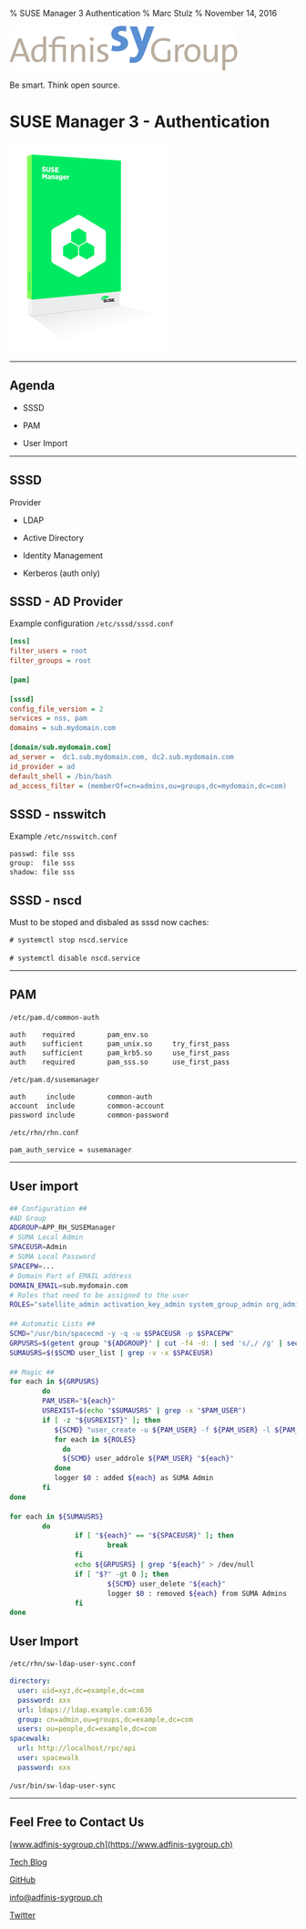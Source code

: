 % SUSE Manager 3 Authentication
% Marc Stulz
% November 14, 2016

![](static/adfinis_sygroup_logo.png)

Be smart. Think open source.

# SUSE Manager 3 - Authentication

![](static/suma.png)

---

## Agenda

* SSSD

* PAM

* User Import

---

## SSSD

Provider

* LDAP

* Active Directory

* Identity Management

* Kerberos (auth only)

## SSSD - AD Provider

Example configuration `/etc/sssd/sssd.conf`

```ini
[nss]
filter_users = root
filter_groups = root

[pam]

[sssd]
config_file_version = 2
services = nss, pam
domains = sub.mydomain.com

[domain/sub.mydomain.com]
ad_server =  dc1.sub.mydomain.com, dc2.sub.mydomain.com
id_provider = ad
default_shell = /bin/bash
ad_access_filter = (memberOf=cn=admins,ou=groups,dc=mydomain,dc=com)

```

## SSSD - nsswitch

Example `/etc/nsswitch.conf`

```text
passwd: file sss
group:  file sss
shadow: file sss
```

## SSSD - nscd

Must to be stoped and disbaled as sssd now caches:

```text
# systemctl stop nscd.service

# systemctl disable nscd.service

```

---

## PAM

`/etc/pam.d/common-auth`

```text
auth    required        pam_env.so
auth    sufficient      pam_unix.so     try_first_pass
auth    sufficient      pam_krb5.so     use_first_pass
auth    required        pam_sss.so      use_first_pass

```

`/etc/pam.d/susemanager`

```text
auth     include        common-auth
account  include        common-account
password include        common-password

```

`/etc/rhn/rhn.conf`

```text
pam_auth_service = susemanager

```

---

## User import

```bash
## Configuration ##
#AD Group
ADGROUP=APP_RH_SUSEManager
# SUMA Local Admin
SPACEUSR=Admin
# SUMA Local Password
SPACEPW=...
# Domain Part of EMAIL address
DOMAIN_EMAIL=sub.mydomain.com
# Roles that need to be assigned to the user
ROLES="satellite_admin activation_key_admin system_group_admin org_admin config_admin channel_admin"

## Automatic Lists ##
SCMD="/usr/bin/spacecmd -y -q -u $SPACEUSR -p $SPACEPW"
GRPUSRS=$(getent group "${ADGROUP}" | cut -f4 -d: | sed 's/,/ /g' | sed "s/\'//g")
SUMAUSRS=$($SCMD user_list | grep -v -x $SPACEUSR)

## Magic ##
for each in ${GRPUSRS}
        do
        PAM_USER="${each}"
        USREXIST=$(echo "$SUMAUSRS" | grep -x "$PAM_USER")
        if [ -z "${USREXIST}" ]; then
           ${SCMD} "user_create -u ${PAM_USER} -f ${PAM_USER} -l ${PAM_USER} -e ${PAM_USER}@${DOMAIN_EMAIL} --pam "
           for each in ${ROLES}
             do
             ${SCMD} user_addrole ${PAM_USER} "${each}"
           done
           logger $0 : added ${each} as SUMA Admin
        fi
done

for each in ${SUMAUSRS}
        do
                if [ "${each}" == "${SPACEUSR}" ]; then
                        break
                fi
                echo ${GRPUSRS} | grep "${each}" > /dev/null
                if [ "$?" -gt 0 ]; then
                        ${SCMD} user_delete "${each}"
                        logger $0 : removed ${each} from SUMA Admins
                fi
done

```

## User Import

`/etc/rhn/sw-ldap-user-sync.conf`

```yaml
directory:
  user: uid=xyz,dc=example,dc=com
  password: xxx
  url: ldaps://ldap.example.com:636
  group: cn=admin,ou=groups,dc=example,dc=com
  users: ou=people,dc=example,dc=com
spacewalk:
  url: http://localhost/rpc/api
  user: spacewalk
  password: xxx

```

`/usr/bin/sw-ldap-user-sync`

---

## Feel Free to Contact Us

[www.adfinis-sygroup.ch](https://www.adfinis-sygroup.ch)

[Tech Blog](https://www.adfinis-sygroup.ch/blog)

[GitHub](https://github.com/adfinis-sygroup)

<info@adfinis-sygroup.ch>

[Twitter](https://twitter.com/adfinissygroup)
